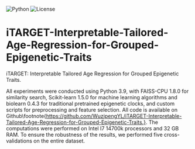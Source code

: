 ![Python](https://img.shields.io/badge/Python-3.6%2B-blue)
![License](https://img.shields.io/badge/license-MIT-green)

# iTARGET-Interpretable-Tailored-Age-Regression-for-Grouped-Epigenetic-Traits
iTARGET: Interpretable Tailored Age Regression for Grouped Epigenetic Traits.



All experiments were conducted using Python 3.9, with FAISS-CPU 1.8.0 for similarity search, Scikit-learn 1.5.0 for machine learning algorithms and biolearn 0.4.3 for traditional pretrained epigenetic clocks, and custom scripts for preprocessing and feature selection. All code is available on Github\footnote{https://github.com/WuzipengYL/iTARGET-Interpretable-Tailored-Age-Regression-for-Grouped-Epigenetic-Traits.}. The computations were performed on Intel I7 14700k processors and 32 GB RAM. To ensure the robustness of the results, we performed five cross-validations on the entire dataset.


